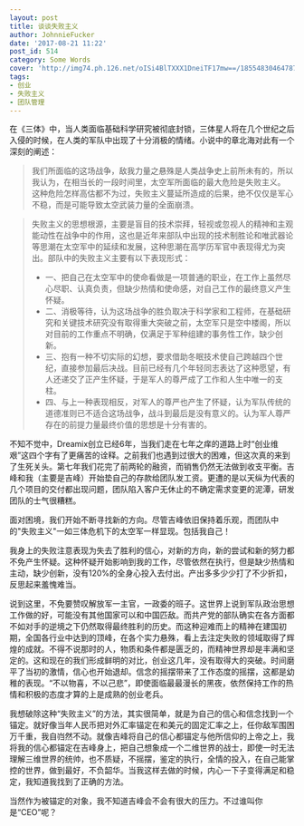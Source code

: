 ```yaml
---
layout: post
title: 谈谈失败主义
author: JohnnieFucker
date: '2017-08-21 11:22'
post_id: 514
category: Some Words
cover: 'http://img74.ph.126.net/oISi4BlTXXX1DneiTF17mw==/1855483046478766370.jpg'
tags:
- 创业
- 失败主义
- 团队管理
---
```


在《三体》中，当人类面临基础科学研究被彻底封锁，三体星人将在几个世纪之后入侵的时候，在人类的军队中出现了十分消极的情绪。小说中的章北海对此有一个深刻的阐述：


>我们所面临的这场战争，敌我力量之悬殊是人类战争史上前所未有的，所以我认为，在相当长的一段时间里，太空军所面临的最大危险是失败主义。
这种危险怎样高估都不为过，失败主义蔓延所造成的后果，绝不仅仅是军心不稳，而是可能导致太空武装力量的全面崩溃。

<!--break-->
>失败主义的思想根源，主要是盲目的技术崇拜，轻视或忽视人的精神和主观能动性在战争中的作用，这也是近年来部队中出现的技术制胜论和唯武器论等思潮在太空军中的延续和发展，这种思潮在高学历军官中表现得尤为突出。部队中的失败主义主要有以下表现形式：
>- 一、把自己在太空军中的使命看做是一项普通的职业，在工作上虽然尽心尽职、认真负责，但缺少热情和使命感，对自己工作的最终意义产生怀疑。
>- 二、消极等待，认为这场战争的胜负取决于科学家和工程师，在基础研究和关键技术研究没有取得重大突破之前，太空军只是空中楼阁，所以对目前的工作重点不明确，仅满足于军种组建的事务性工作，缺少创新。
>- 三、抱有一种不切实际的幻想，要求借助冬眠技术使自己跨越四个世纪，直接参加最后决战。目前已经有几个年轻同志表达了这种愿望，有人还递交了正产生怀疑，于是军人的尊严成了工作和人生中唯一的支柱。
>- 四、与上一种表现相反，对军人的尊严也产生了怀疑，认为军队传统的道德准则已不适合这场战争，战斗到最后是没有意义的。认为军人尊严存在的前提力量最终价值的思想是十分有害的。

不知不觉中，Dreamix创立已经6年，当我们走在七年之痒的道路上时“创业维艰”这四个字有了更痛苦的诠释。之前我们也遇到过很大的困难，但这次真的来到了生死关头。第七年我们花完了前两轮的融资，而销售仍然无法做到收支平衡。吉峰和我（主要是吉峰）开始垫自己的存款给团队发工资。更遭的是以天纵为代表的几个项目的交付都出现问题，团队陷入客户无休止的不确定需求变更的泥潭，研发团队的士气很糟糕。

面对困境，我们开始不断寻找新的方向。尽管吉峰依旧保持着乐观，而团队中的"失败主义"一如三体危机下的太空军一样显现。包括我自己！

我身上的失败注意表现为失去了胜利的信心，对新的方向，新的尝试和新的努力都不免产生怀疑。这种怀疑开始影响到我的工作，尽管依然在执行，但是缺少热情和主动，缺少创新，没有120%的全身心投入去付出。产出多多少少打了不少折扣，反思起来羞愧难当。

说到这里，不免要赞叹解放军一主官，一政委的班子。这世界上说到军队政治思想工作做的好，可能没有其他国家可以和中国匹敌。而共产党的部队确实在各方面都不如对手的逆境之下仍然取得最终胜利的历史。而这种迎难而上的精神在建国初期，全国各行业中达到的顶峰，在各个实力悬殊，看上去注定失败的领域取得了辉煌的成就。不得不说那时的人，物质和条件都是匮乏的，而精神世界却是丰满和坚定的。这和现在的我们形成鲜明的对比，创业这几年，没有取得大的突破。时间磨平了当初的激情，信心也开始退却。信念的摇摆带来了工作态度的摇摆，这都是幼稚的表现。“不以物喜，不以己悲”，即使面临最最漫长的黑夜，依然保持工作的热情和积极的态度才算的上是成熟的创业老兵。

我想破除这种“失败主义”的方法，其实很简单，就是为自己的信心和信念找到一个锚定。就好像当年人民币把对外汇率锚定在和美元的固定汇率之上，任你敌军围困万千重，我自岿然不动。就像吉峰将自己的信心都锚定与他所信仰的上帝之上，我将我的信心都锚定在吉峰身上，把自己想象成一个二维世界的战士，即使一时无法理解三维世界的统帅，也不质疑，不摇摆，鉴定的执行，全情的投入，在自己能掌控的世界，做到最好，不负韶华。当我这样去做的时候，内心一下子变得满足和稳定，我知道我找到了正确的方法。

当然作为被锚定的对象，我不知道吉峰会不会有很大的压力。不过谁叫你是“CEO”呢？